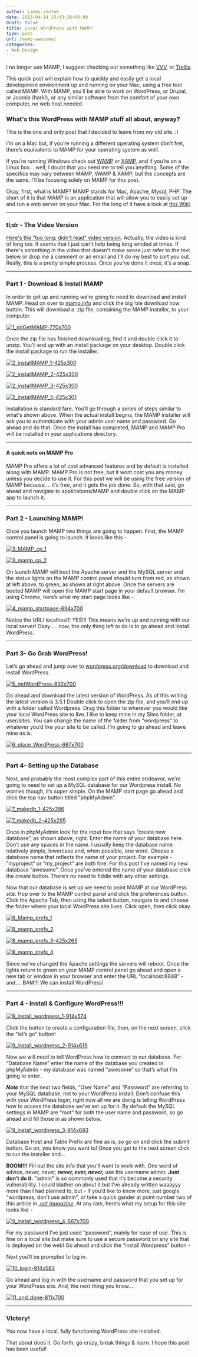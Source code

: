 ```yaml
---
author: jimmy.smutek
date: 2013-04-14 15:43:26+00:00
draft: false
title: Local WordPress with MAMP!
type: post
url: /mamp-awesome/
categories:
- Web Design
---
```


I no longer use MAMP, I suggest checking out something like [VVV](https://smutek.net/setting-up-vvv-for-wordpress-development/), or [Trellis](https://smutek.net/migrating-to-trellis-1/).



This quick post will explain how to quickly and easily get a local development environment up and running on your Mac, using a free tool called MAMP. With MAMP, you’ll be able to work on WordPress, or Drupal, or Joomla (hark!), or any similar software from the comfort of your own computer, no web host needed.



### What's this WordPress with MAMP stuff all about, anyway?





This is the one and only post that I decided to leave from my old site. :)



I’m on a Mac but, if you’re running a different operating system don’t fret, there’s equivalents to MAMP for your operating system as well.

If you’re running Windows check out [WAMP](http://www.wampserver.com/en/) or [XAMP](http://www.apachefriends.org/en/xampp.html), and if you’re on a Linux box... well, I doubt that you need me to tell you anything. Some of the specifics may vary between MAMP, WAMP & XAMP, but the concepts are the same. I’ll be focusing solely on MAMP for this post.

Okay, first, what is MAMP? MAMP stands for Mac, Apache, Mysql, PHP. The short of it is that MAMP is an application that will allow you to easily set up and run a web server on your Mac. For the long of it have a look at [this Wiki](http://en.wikipedia.org/wiki/MAMP).



* * *





### tl;dr - The Video Version


[Here's the "too long; didn't read" video version](https://vimeo.com/64028966). Actually, the video is kind of long too. It seems that I just can't help being long winded at times. If there's something in the video that doesn't make sense just refer to the text below or drop me a comment or an email and I'll do my best to sort you out. Really, this is a pretty simple process. Once you've done it once, it's a snap.



* * *





### Part 1 - Download & Install MAMP


In order to get up and running we’re going to need to download and install MAMP. Head on over to [mamp.info](http://www.mamp.info/en/index.html) and click the big ‘ole download now button. This will download a .zip file, containing the MAMP installer, to your computer.

[![1_goGetMAMP-770x700](http://res.cloudinary.com/dqrbt3vps/image/upload/v1448215272/1_goGetMAMP-770x700_qmdzif.jpg)
](http://res.cloudinary.com/dqrbt3vps/image/upload/v1448215272/1_goGetMAMP-770x700_qmdzif.jpg)

Once the zip file has finished downloading, find it and double click it to unzip. You’ll end up with an install package on your desktop. Double click the install package to run the installer.

[![2_installMAMP_1-425x300](http://res.cloudinary.com/dqrbt3vps/image/upload/v1448215272/2_installMAMP_1-425x300_b4cy1s.jpg)
](http://res.cloudinary.com/dqrbt3vps/image/upload/v1448215272/2_installMAMP_1-425x300_b4cy1s.jpg)

[![2_installMAMP_2-425x300](http://res.cloudinary.com/dqrbt3vps/image/upload/v1448215271/2_installMAMP_2-425x300_h4azsj.jpg)
](http://res.cloudinary.com/dqrbt3vps/image/upload/v1448215271/2_installMAMP_2-425x300_h4azsj.jpg)

[![2_installMAMP_3-425x300](http://res.cloudinary.com/dqrbt3vps/image/upload/v1448215270/2_installMAMP_3-425x300_rmczqz.jpg)
](http://res.cloudinary.com/dqrbt3vps/image/upload/v1448215270/2_installMAMP_3-425x300_rmczqz.jpg)

[![2_installMAMP_5-425x301](http://res.cloudinary.com/dqrbt3vps/image/upload/v1448215268/2_installMAMP_5-425x301_bbji9g.jpg)
](http://res.cloudinary.com/dqrbt3vps/image/upload/v1448215268/2_installMAMP_5-425x301_bbji9g.jpg)

Installation is standard fare. You’ll go through a series of steps similar to what's shown above. When the actual install begins, the MAMP installer will ask you to authenticate with your admin user name and password. Go ahead and do that. Once the install has completed, MAMP and MAMP Pro will be installed in your applications directory.



* * *





#### A quick note on MAMP Pro


MAMP Pro offers a lot of cool advanced features and by default is installed along with MAMP. MAMP Pro is not free, but it wont cost you any money unless you decide to use it. For this post we will be using the free version of MAMP because.... it’s free, and it gets the job done. So, with that said, go ahead and navigate to applications/MAMP and double click on the MAMP app to launch it.



* * *





### Part 2 - Launching MAMP!


Once you launch MAMP two things are going to happen. First, the MAMP control panel is going to launch. It looks like this -

[![3_MAMP_cp_1](http://res.cloudinary.com/dqrbt3vps/image/upload/v1448215269/3_MAMP_cp_1_qbm4an.jpg)
](http://res.cloudinary.com/dqrbt3vps/image/upload/v1448215269/3_MAMP_cp_1_qbm4an.jpg)

[![3_mamp_cp_2](http://res.cloudinary.com/dqrbt3vps/image/upload/v1448215270/3_mamp_cp_2_flkcca.jpg)
](http://res.cloudinary.com/dqrbt3vps/image/upload/v1448215270/3_mamp_cp_2_flkcca.jpg)

On launch MAMP will boot the Apache server and the MySQL server and the status lights on the MAMP control panel should turn from red, as shown at left above, to green, as shown at right above. Once the servers are booted MAMP will open the MAMP start page in your default browser. I’m using Chrome, here’s what my start page looks like -

[![4_mamp_startpage-694x700](http://res.cloudinary.com/dqrbt3vps/image/upload/v1448215268/4_mamp_startpage-694x700_kwx3rd.jpg)
](http://res.cloudinary.com/dqrbt3vps/image/upload/v1448215268/4_mamp_startpage-694x700_kwx3rd.jpg)

Notice the URL! localhost!! YES!!! This means we’re up and running with our local server! Okay..... now, the only thing left to do is to go ahead and install WordPress.



* * *





### Part 3- Go Grab WordPress!


Let’s go ahead and jump over to [wordpress.org/download](http://wordpress.org/download/) to download and install WordPress.

[![5_getWordPress-892x700](http://res.cloudinary.com/dqrbt3vps/image/upload/v1448215267/5_getWordPress-892x700_c6nshj.jpg)
](http://res.cloudinary.com/dqrbt3vps/image/upload/v1448215267/5_getWordPress-892x700_c6nshj.jpg)

Go ahead and download the latest version of WordPress. As of this writing the latest version is 3.5.1 Double click to open the zip file, and you’ll end up with a folder called Wordpress. Drag this folder to wherever you would like your local WordPress site to live. I like to keep mine in my Sites folder, at user/sites. You can change the name of the folder from “wordpress” to whatever you’d like your site to be called. I’m going to go ahead and leave mine as is.

[![6_place_WordPress-687x700](http://res.cloudinary.com/dqrbt3vps/image/upload/v1448215267/6_place_WordPress-687x700_erf7bb.jpg)
](http://res.cloudinary.com/dqrbt3vps/image/upload/v1448215267/6_place_WordPress-687x700_erf7bb.jpg)



* * *





### Part 4- Setting up the Database


Next, and probably the most complex part of this entire endeavor, we’re going to need to set up a MySQL database for our Wordpress install. No worries though, it’s super simple. On the MAMP start page go ahead and click the top nav button titled “phpMyAdmin”.

[![7_makedb_1-425x286](http://res.cloudinary.com/dqrbt3vps/image/upload/v1448215266/7_makedb_1-425x286_j7tqhk.jpg)
](http://res.cloudinary.com/dqrbt3vps/image/upload/v1448215266/7_makedb_1-425x286_j7tqhk.jpg)

[![7_makedb_2-425x295](http://res.cloudinary.com/dqrbt3vps/image/upload/v1448215266/7_makedb_2-425x295_fdao4p.jpg)
](http://res.cloudinary.com/dqrbt3vps/image/upload/v1448215266/7_makedb_2-425x295_fdao4p.jpg)

Once in phpMyAdmin look for the input box that says “create new database”, as shown above, right. Enter the name of your database here. Don’t use any spaces in the name. I usually keep the database name relatively simple, lowercase and, when possible, one word. Choose a database name that reflects the name of your project. For example - “myproject” or “my_project” are both fine. For this post I’ve named my new database “awesome”. Once you’ve entered the name of your database click the create button. There’s no need to fiddle with any other settings.

Now that our database is set up we need to point MAMP at our WordPress site. Hop over to the MAMP control panel and click the preferences button. Click the Apache Tab, then using the select button, navigate to and choose the folder where your local WordPress site lives. Click open, then click okay.

[![8_Mamp_prefs_1](http://res.cloudinary.com/dqrbt3vps/image/upload/v1448215264/8_Mamp_prefs_1_q6qpik.jpg)
](http://res.cloudinary.com/dqrbt3vps/image/upload/v1448215264/8_Mamp_prefs_1_q6qpik.jpg)

[![8_mamp_prefs_2](http://res.cloudinary.com/dqrbt3vps/image/upload/v1448215115/8_mamp_prefs_2_nind3p.jpg)
](http://res.cloudinary.com/dqrbt3vps/image/upload/v1448215115/8_mamp_prefs_2_nind3p.jpg)

[![8_mamp_prefs_3-425x265](http://res.cloudinary.com/dqrbt3vps/image/upload/v1448215115/8_mamp_prefs_3-425x265_uyayeg.jpg)
](http://res.cloudinary.com/dqrbt3vps/image/upload/v1448215115/8_mamp_prefs_3-425x265_uyayeg.jpg)

[![8_mamp_prefs_4](http://res.cloudinary.com/dqrbt3vps/image/upload/v1448215114/8_mamp_prefs_4_zmanot.jpg)
](http://res.cloudinary.com/dqrbt3vps/image/upload/v1448215114/8_mamp_prefs_4_zmanot.jpg)

Since we’ve changed the Apache settings the servers will reboot. Once the lights return to green on your MAMP control panel go ahead and open a new tab or window in your browser and enter the URL “localhost:8888” - and.... BAM!!! We can install WordPress!



* * *





### Part 4 - Install & Configure WordPress!!!



[![9_install_wordpress_1-914x574](http://res.cloudinary.com/dqrbt3vps/image/upload/v1448215113/9_install_wordpress_1-914x574_lqqugp.jpg)
](http://res.cloudinary.com/dqrbt3vps/image/upload/v1448215113/9_install_wordpress_1-914x574_lqqugp.jpg)

Click the button to create a configuration file, then, on the next screen, click the “let’s go” button!

[![9_install_wordpress_2-914x619](http://res.cloudinary.com/dqrbt3vps/image/upload/v1448215112/9_install_wordpress_2-914x619_c2wwpu.jpg)
](http://res.cloudinary.com/dqrbt3vps/image/upload/v1448215112/9_install_wordpress_2-914x619_c2wwpu.jpg)

Now we will need to tell WordPress how to connect to our database. For “Database Name” enter the name of the database you created in phpMyAdmin - my database was named “awesome” so that’s what I’m going to enter.

_**Note**_ that the next two fields, “User Name” and “Password” are referring to your MySQL database, not to your WordPress install. Don’t confuse this with your WordPress login, right now all we are doing is telling WordPress how to access the database we’ve set up for it. By default the MySQL settings in MAMP are “root” for both the user name and password, so go ahead and fill those in as shown below.

[![9_install_wordpress_3-914x693](http://res.cloudinary.com/dqrbt3vps/image/upload/v1448215113/9_install_wordpress_3-914x693_s7omtc.jpg)
](http://res.cloudinary.com/dqrbt3vps/image/upload/v1448215113/9_install_wordpress_3-914x693_s7omtc.jpg)

Database Host and Table Prefix are fine as is, so go on and click the submit button. Go on, you know you want to! Once you get to the next screen click to run the installer and...

**BOOM!!!** Fill out the site info that you’ll want to work with. One word of advice, _never, never, **never, ever, never,**_ use the username admin. **Just don’t do it.** "admin" is so commonly used that it’s become a security vulnerability. I could blather on about it but I’ve already written waaayyy more than I had planned to, but - if you’d like to know more, just google “wordpress, don’t use admin”, or take a quick gander at point number two of this article in _[.net magazine](http://www.netmagazine.com/features/20-common-wordpress-mistakes-myths-and-misgivings)_. At any rate, here’s what my setup for this site looks like -

[![9_install_wordpress_4-667x700](http://res.cloudinary.com/dqrbt3vps/image/upload/v1448215111/9_install_wordpress_4-667x700_txckl9.jpg)
](http://res.cloudinary.com/dqrbt3vps/image/upload/v1448215111/9_install_wordpress_4-667x700_txckl9.jpg)

For my password I’ve just used “password”, mainly for ease of use. This is fine on a local site but make sure to use a secure password on any site that is deployed on the web! Go ahead and click the “install Wordpress” button -

Next you’ll be prompted to log in.

[![10_login-914x583](http://res.cloudinary.com/dqrbt3vps/image/upload/v1448215111/10_login-914x583_udbdf0.jpg)
](http://res.cloudinary.com/dqrbt3vps/image/upload/v1448215111/10_login-914x583_udbdf0.jpg)

Go ahead and log in with the username and password that you set up for your WordPress site. And, the next thing you know....

[![11_and_done-811x700](http://res.cloudinary.com/dqrbt3vps/image/upload/v1448215110/11_and_done-811x700_a9jz9i.jpg)
](http://res.cloudinary.com/dqrbt3vps/image/upload/v1448215110/11_and_done-811x700_a9jz9i.jpg)



* * *





### Victory!


You now have a local, fully functioning WordPress site installed.

That about does it. Go forth, go crazy, break things & learn. I hope this post has been useful!
